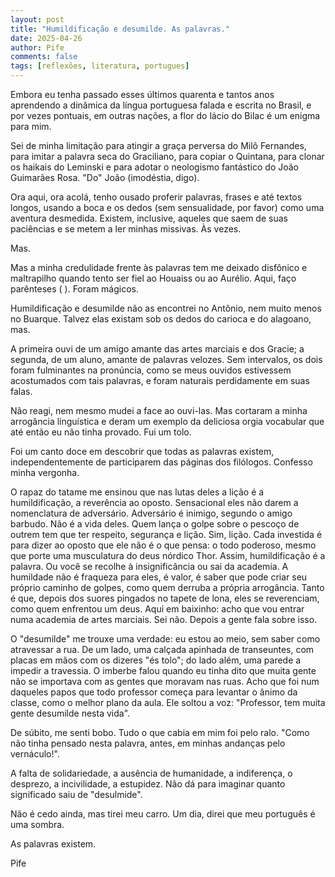 ```yaml
---
layout: post
title: "Humildificação e desumilde. As palavras."
date: 2025-04-26
author: Pife
comments: false
tags: [reflexões, literatura, portugues]
---
```


Embora eu tenha passado esses últimos quarenta e tantos anos aprendendo a dinâmica da língua portuguesa falada e escrita no Brasil, e por vezes pontuais, em outras nações, a flor do lácio do Bilac é um enigma para mim. 

Sei de minha limitação para atingir a graça perversa do Milô Fernandes, para imitar a palavra seca do Graciliano, para copiar o Quintana, para clonar os haikais do Leminski e para adotar o neologismo fantástico do João Guimarães Rosa. "Do" João (imodéstia, digo).

Ora aqui, ora acolá, tenho ousado proferir palavras, frases e até  textos longos, usando a boca e os dedos (sem sensualidade, por favor) como uma aventura desmedida. Existem, inclusive, aqueles que saem de suas paciências e se metem a ler minhas missivas. Às vezes. 

Mas. 

Mas a minha credulidade frente às palavras tem me deixado disfônico e maltrapilho quando tento ser fiel ao Houaiss ou ao Aurélio. Aqui, faço parênteses ( ). Foram mágicos.

Humildificação e desumilde não as encontrei no Antônio, nem muito menos no Buarque. Talvez elas existam sob os dedos do carioca e do alagoano, mas.

A primeira ouvi de um amigo amante das artes marciais e dos Gracie; a segunda, de um aluno, amante de palavras velozes. Sem intervalos, os dois foram fulminantes na pronúncia, como se meus ouvidos estivessem acostumados com tais palavras, e foram naturais perdidamente em suas falas.

 Não reagi, nem mesmo mudei a face ao ouvi-las. Mas cortaram a minha arrogância linguística e deram um exemplo da deliciosa orgia vocabular que até então eu não tinha provado. Fui um tolo.

Foi um canto doce em descobrir  que todas as palavras existem, independentemente de participarem das páginas dos filólogos.
Confesso minha vergonha. 

O rapaz do tatame me ensinou que nas lutas deles a lição é a humildificação, a reverência ao oposto. Sensacional eles não darem a nomenclatura de adversário. Adversário é inimigo, segundo o amigo barbudo. Não é a vida deles. Quem lança o golpe sobre o pescoço de outrem tem que ter respeito, segurança e lição. Sim, lição. Cada investida é para dizer ao oposto que ele não é o que pensa: o todo poderoso, mesmo que porte uma musculatura do deus nórdico Thor. Assim, humildificação é a palavra. Ou você se recolhe à insignificância ou sai da academia. A humildade não é fraqueza para eles, é valor, é saber que pode criar seu próprio caminho de golpes, como quem derruba a própria arrogância. Tanto é que, depois dos suores pingados no tapete de lona, eles se reverenciam, como quem enfrentou um deus. 
Aqui em baixinho: acho que vou entrar numa academia de artes marciais. Sei não. Depois a gente fala sobre isso.

O "desumilde" me trouxe uma verdade: eu estou ao meio, sem saber como atravessar a rua. De um lado, uma calçada apinhada de transeuntes, com placas em mãos com os dizeres "és tolo"; do lado além, uma parede a impedir a travessia.
O imberbe falou quando eu tinha dito que muita gente não se importava com as gentes que moravam nas ruas. Acho que foi num daqueles papos que todo professor começa para levantar o ânimo da classe, como o melhor plano da aula. Ele soltou a voz: "Professor, tem muita gente desumilde nesta vida". 

De súbito, me senti bobo. Tudo o que cabia em mim foi pelo ralo. "Como não tinha pensado nesta palavra, antes,  em minhas andanças pelo vernáculo!".

A falta de solidariedade, a ausência de humanidade, a indiferença, o desprezo, a incivilidade, a estupidez. Não dá para imaginar quanto significado saiu de "desulmide".

Não é cedo ainda, mas tirei meu carro.
Um dia, direi que meu português é uma sombra.

As palavras existem.

Pife
